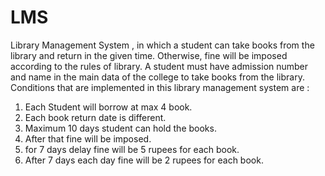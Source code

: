 # LMS
Library Management System , in which a student can take books from the library and return in the given time. Otherwise, fine will be imposed according to the rules of library. A student must have admission number and name in the main data of the college to take books from the library.
Conditions that are implemented in this library management system are :
1.	Each Student will borrow at max 4 book.
2.	Each book return date is different.
3.	Maximum 10 days student can hold the books. 
4.	After that fine will be imposed. 
5.	for 7 days delay fine will be 5 rupees for each book.
6.	After 7 days each day fine will be 2 rupees for each book.
